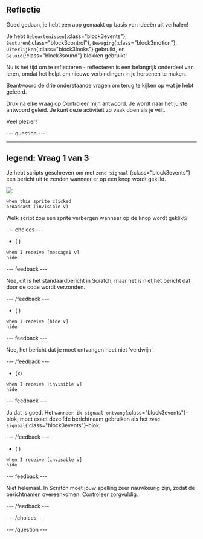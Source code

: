 ## Reflectie

Goed gedaan, je hebt een app gemaakt op basis van ideeën uit verhalen!

Je hebt `Gebeurtenissen`{:class="block3events"}, `Besturen`{:class="block3control"}, `Beweging`{:class="block3motion"}, `Uiterlijken`{:class="block3looks"} gebruikt, en `Geluid`{:class="block3sound"} blokken gebruikt!

Nu is het tijd om te reflecteren - reflecteren is een belangrijk onderdeel van leren, omdat het helpt om nieuwe verbindingen in je hersenen te maken.

Beantwoord de drie onderstaande vragen om terug te kijken op wat je hebt geleerd.

Druk na elke vraag op Controleer mijn antwoord. Je wordt naar het juiste antwoord geleid. Je kunt deze activiteit zo vaak doen als je wilt.

Veel plezier!

--- question ---

---
legend: Vraag 1 van 3
---

Je hebt scripts geschreven om met `zend signaal` {:class="block3events"} een bericht uit te zenden wanneer er op een knop wordt geklikt.

![](images/button-icon.png)

```blocks3
when this sprite clicked
broadcast (invisible v)
```

Welk script zou een sprite verbergen wanneer op de knop wordt geklikt?

--- choices ---

- ( )

```blocks3
when I receive [message1 v]
hide
```

 --- feedback ---

 Nee, dit is het standaardbericht in Scratch, maar het is niet het bericht dat door de code wordt verzonden.

 --- /feedback ---

- ( )

```blocks3
when I receive [hide v]
hide
```

 --- feedback ---

 Nee, het bericht dat je moet ontvangen heet niet 'verdwijn'.

 --- /feedback ---

- (x)

```blocks3
when I receive [invisible v]
hide
```

 --- feedback ---

Ja dat is goed. Het `wanneer ik signaal ontvang`{:class="block3events"}-blok, moet exact dezelfde berichtnaam gebruiken als het `zend signaal`{:class="block3events"}-blok.

 --- /feedback ---

- ( )

```blocks3
when I receive [invisable v]
hide
```

 --- feedback ---

 Niet helemaal. In Scratch moet jouw spelling zeer nauwkeurig zijn, zodat de berichtnamen overeenkomen. Controleer zorgvuldig.

 --- /feedback ---

--- /choices ---

--- /question ---
